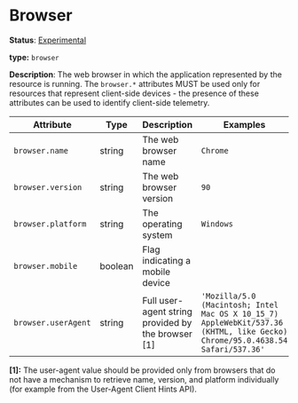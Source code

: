 # Browser

**Status**: [Experimental](../../document-status.md)

**type:** `browser`

**Description**: The web browser in which the application represented by the resource is running. The `browser.*` attributes MUST be used only for resources that represent client-side devices - the presence of these attributes can be used to identify client-side telemetry.

<!-- semconv device -->
| Attribute  | Type | Description  | Examples  | Required |
|---|---|---|---|---|
| `browser.name` | string | The web browser name | `Chrome` | No |
| `browser.version` | string | The web browser version | `90` | No |
| `browser.platform` | string | The operating system | `Windows` | No |
| `browser.mobile` | boolean | Flag indicating a mobile device | | No |
| `browser.userAgent` | string | Full user-agent string provided by the browser [1] | `'Mozilla/5.0 (Macintosh; Intel Mac OS X 10_15_7) AppleWebKit/537.36 (KHTML, like Gecko) Chrome/95.0.4638.54 Safari/537.36'` | No |

**[1]:** The user-agent value should be provided only from browsers that do not have a mechanism to retrieve name, version, and platform individually (for example from the User-Agent Client Hints API). 
